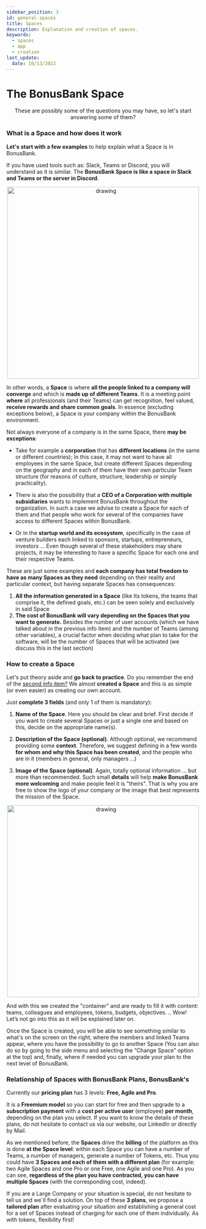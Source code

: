 ```yaml
---
sidebar_position: 3
id: general-spaces
title: Spaces
description: Explanation and creation of spaces.
keywords:
  - spaces
  - app
  - creation
last_update:
  date: 10/13/2022
---
```


# The BonusBank Space

<p align="center">These are possibly some of the questions you may have, so let's start answering some of them?</p>

### What is a Space and how does it work

**Let's start with a few examples** to help explain what a Space is in BonusBank.

If you have used tools such as: Slack, Teams or Discord, you will understand as it is similar. The **BonusBank Space is like a space in Slack and Teams or the server in Discord**.

<p align="center"><img src={require('./img/spaceapps.png').default} alt="drawing" width="500"/></p>

In other words, a **Space** is where **all the people linked to a company will converge** and which is **made up of different Teams**. It is a meeting point **where** all professionals (and their Teams) can get recognition, feel valued, **receive rewards and share common goals**. In essence (excluding exceptions below), a Space is your company within the BonusBank environment.

Not always everyone of a company is in the same Space, there **may be exceptions**:

- Take for example a **corporation** that has **different locations** (in the same or different countries); In this case, it may not want to have all employees in the same Space, but create different Spaces depending on the geography and in each of them have their own particular Team structure (for reasons of culture, structure, leadership or simply practicality).

- There is also the possibility that a **CEO of a Corporation with multiple subsidiaries** wants to implement BonusBank throughout the organization. In such a case we advise to create a Space for each of them and that people who work for several of the companies have access to different Spaces within BonusBank.

- Or in the **startup world and its ecosystem**, specifically in the case of venture builders each linked to sponsors, startups, entrepreneurs, investors ... Even though several of these stakeholders may share projects, it may be interesting to have a specific Space for each one and their respective Teams.

These are just some examples and **each company has total freedom to have as many Spaces as they need** depending on their reality and particular context, but having separate Spaces has consequences:

1. **All the information generated in a Space** (like Its tokens, the teams that comprise it, the defined goals, etc.) can be seen solely and exclusively in said Space
2. **The cost of BonusBank will vary depending on the Spaces that you want to generate.** Besides the number of user accounts (which we have talked about in the previous info item) and the number of Teams (among other variables), a crucial factor when deciding what plan to take for the software, will be the number of Spaces that will be activated (we discuss this in the last section)

### How to create a Space

Let's put theory aside and **go back to practice**. Do you remember the end of the [second info item?](./accounts.md) We almost **created a Space** and this is as simple (or even easier) as creating our own account.

Just **complete 3 fields** (and only 1 of them is mandatory):

1. **Name of the Space**. Here you should be clear and brief. First decide if you want to create several Spaces or just a single one and based on this, decide on the appropriate name(s).

2. **Description of the Space (optional)**. Although optional, we recommend providing some **context**. Therefore, we suggest defining in a few words **for whom and why this Space has been created**, and the people who are in it (members in general, only managers ...)

3. **Image of the Space (optional)**. Again, totally optional information ... but more than recommended. Such small **details** will help **make BonusBank more welcoming** and make people feel it is "theirs". That is why you are free to show the logo of your company or the image that best represents the mission of the Space.

<p align="center"><img src={require('./img/bbspaceedit.png').default} alt="drawing" width="500"/></p>

And with this we created the "container" and are ready to fill it with content: teams, colleagues and employees, tokens, budgets, objectives. .. Wow! Let’s not go into this as it will be explained later on.

Once the Space is created, you will be able to see something similar to what's on the screen on the right, where the members and linked Teams appear, where you have the possibility to go to another Space (You can also do so by going to the side menu and selecting the “Change Space” option at the top) and, finally, where if needed you can upgrade your plan to the next level of BonusBank.

### Relationship of Spaces with BonusBank Plans, BonusBank's

Currently our **pricing plan** has 3 levels: **Free, Agile and Pro**.

It is a **Freemium model** so you can start for free and then upgrade to a **subscription payment** with a **cost per active user** (employee) **per month**, depending on the plan you select. If you want to know the details of these plans, do not hesitate to contact us via our website, our LinkedIn or directly by Mail.

As we mentioned before, the **Spaces** drive the **billing** of the platform as this is done **at the Space level**: within each Space you can have a number of Teams, a number of managers, generate a number of Tokens, etc. Thus you could have **3 Spaces and each of them with a different plan** (for example: two Agile Spaces and one Pro or one Free, one Agile and one Pro). As you can see, **regardless of the plan you have contracted, you can have multiple Spaces** (with the corresponding cost, indeed).

If you are a Large Company or your situation is special, do not hesitate to tell us and we´ll find a solution. On top of these **3 plans**, we propose a **tailored plan** after evaluating your situation and establishing a general cost for a set of Spaces instead of charging for each one of them individually. As with tokens, flexibility first!
